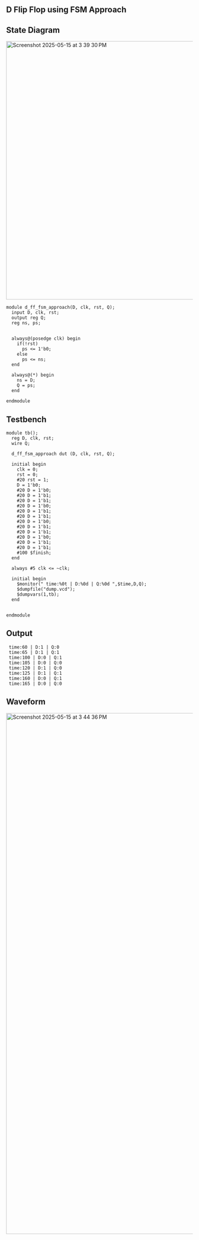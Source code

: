 ## D Flip Flop using FSM Approach

## State Diagram

<img width="695" alt="Screenshot 2025-05-15 at 3 39 30 PM" src="https://github.com/user-attachments/assets/efad538d-c7eb-4d78-8ff1-515889b3460b" />

```
module d_ff_fsm_approach(D, clk, rst, Q);
  input D, clk, rst;
  output reg Q;
  reg ns, ps;
  
  
  always@(posedge clk) begin
    if(!rst)
      ps <= 1'b0;
    else
      ps <= ns;
  end
  
  always@(*) begin
    ns = D;
    Q = ps;
  end
  
endmodule
```

## Testbench

```
module tb();
  reg D, clk, rst;
  wire Q;
  
  d_ff_fsm_approach dut (D, clk, rst, Q);
  
  initial begin
    clk = 0;
    rst = 0;
    #20 rst = 1;
    D = 1'b0;
    #20 D = 1'b0;
    #20 D = 1'b1;
    #20 D = 1'b1;
    #20 D = 1'b0;
    #20 D = 1'b1;
    #20 D = 1'b1;
    #20 D = 1'b0;
    #20 D = 1'b1;
    #20 D = 1'b1;
    #20 D = 1'b0;
    #20 D = 1'b1;
    #20 D = 1'b1;
    #100 $finish;
  end
  
  always #5 clk <= ~clk;
  
  initial begin
    $monitor(" time:%0t | D:%0d | Q:%0d ",$time,D,Q);
    $dumpfile("dump.vcd");
    $dumpvars(1,tb);
  end
  
  
endmodule
```

## Output
```
 time:60 | D:1 | Q:0 
 time:65 | D:1 | Q:1 
 time:100 | D:0 | Q:1 
 time:105 | D:0 | Q:0 
 time:120 | D:1 | Q:0 
 time:125 | D:1 | Q:1 
 time:160 | D:0 | Q:1 
 time:165 | D:0 | Q:0
```

 
 ## Waveform
 
 <img width="1401" alt="Screenshot 2025-05-15 at 3 44 36 PM" src="https://github.com/user-attachments/assets/69c9e315-3eac-44ac-b2ae-82caad1a8760" />


